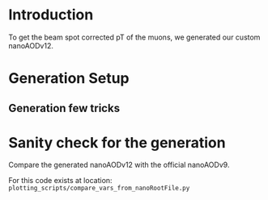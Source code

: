 # Introduction

To get the beam spot corrected pT of the muons, we generated our custom nanoAODv12.

# Generation Setup

## Generation few tricks

# Sanity check for the generation

Compare the generated nanoAODv12 with the official nanoAODv9.

For this code exists at location: `plotting_scripts/compare_vars_from_nanoRootFile.py`
